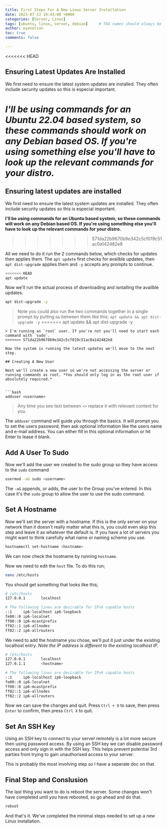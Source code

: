 ```yaml
---
title: First Steps For A New Linux Server Installation
date: 2023-07-13 19:43:00 +0000
categories: [Server, Linux]
tags: [ubuntu, linux, server, debian]     # TAG names should always be lowercase
author: eyenotion
toc: true
comments: false

---
```


<<<<<<< HEAD
## Ensuring Latest Updates Are Installed

We first need to ensure the latest system updates are installed. They often include security updates so this is especial important.

*I'll be using commands for an Ubuntu 22.04 based system, so these commands should work on any Debian based OS. If you're using something else you'll have to look up the relevant commands for your distro.*
=======
## Ensuring latest updates are installed

We first need to ensure the latest system updates are installed. They often include security updates so this is especial important.

**I'll be using commands for an Ubuntu based system, so these commands will work on any Debian based OS. If you're using something else you'll have to look up the relevant commands for your distro.**
>>>>>>> 571da22b9670b9e342c5cf019c51ac0a142482e8


All we need to do it run the 2 commands below, which checks for updates then applies them. The `apt update` first checks for availble updates, then `apt dist-upgrade` applies them and `-y` accepts any prompts to continue.

```bash
<<<<<<< HEAD
apt update
```

Now we'll run the actual process of downloading and isntalling the availble updates.

```bash
apt dist-upgrade -y
```
> Note you could also run the two commands together in a single prompt by putting `&&` between them like this; `apt update && apt dist-upgrade -y`
=======
apt update && apt dist-upgrade -y
```
> I'm running as `root` user. If you're not you'll need to start each command with `sudo`.
>>>>>>> 571da22b9670b9e342c5cf019c51ac0a142482e8

Now the system is running the latest updates we'll move to the next step.

## Creating A New User

Next we'll create a new user so we're not accessing the server or running commands as root. *You should only log in as the root user if absolutely required.*


```bash
adduser <username>
```

> Any time you see text between `<>`  replace it with relevant content for you.

The `adduser` command will guide you through the basics. It will prompt you to set the users password, then ask optional information like the users name and e-mail address. You can either fill in this optional information or hit Enter to lease it blank.

## Add A User To Sudo

Now we'll add the user we created to the sudo group so they have access to the `sudo` command

```bash
usermod -aG sudo <username>
```
The `-aG` appends, or adds, the user to the Group you've entered. In this case it's the `sudo` group to allow the user to use the sudo command.

## Set A Hostname

Now we'll set the server with a hostname. If this is the only server on your network than it doesn't really matter what this is, you could even skip this step and leave it as whatever the default is. If you have a lot of servers you might want to think carefully what name or naming scheme you use.

```bash
hostnamectl set-hostname <hostname>
```

We can now check the hostname by running `hostname`.

Now we need to edit the `host` file. To do this run;

```bash
nano /etc/hosts
```

You should get something that looks like this;
```bash
# /etc/hosts
127.0.0.1       localhost

# The following lines are desirable for IPv6 capable hosts
::1     ip6-localhost ip6-loopback
fe00::0 ip6-localnet
ff00::0 ip6-mcastprefix
ff02::1 ip6-allnodes
ff02::2 ip6-allrouters
```
We need to add the hostname you chose, we'll put it just under the existing localhost entry. *Note the IP address is different to the existing localhost IP.*

```bash
# /etc/hosts
127.0.0.1       localhost
127.0.1.1       <hostname>

# The following lines are desirable for IPv6 capable hosts
::1     ip6-localhost ip6-loopback
fe00::0 ip6-localnet
ff00::0 ip6-mcastprefix
ff02::1 ip6-allnodes
ff02::2 ip6-allrouters
```
Now we can save the changes and quit. Press `Ctrl + O` to save, then press `Enter` to confirm, then press `Ctrl X` to quit.

## Set An SSH Key

Using an SSH key to connect to your server remotely is a lot more secure then using password access. By using an SSH key we can disable password access and only sign in with the SSH key. This helps prevent potential 3rd parties from trying to gain unauthorised access to your server.

This is probably the most involving step so I have a seperate doc on that.

## Final Step and Conslusion

The last thing you want to do is reboot the server. Some changes won't have completed until you have rebooted, so go ahead and do that.

```bash
reboot
```
And that's it. We've completed the minimal steps needed to set up a new Linux installation.